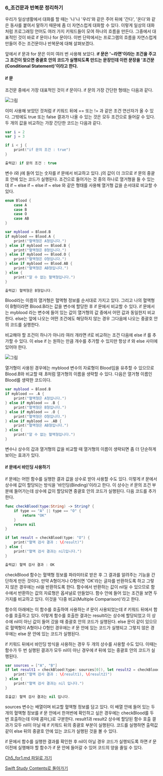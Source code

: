 ### 6_조건문과 반복문 정리하기

우리가 일상생활에서 대화를 할 때는 '나'나 '우리'와 같은 주어 뒤에 '간다', '온다'와 같은 동사를 붙여서 말하기 때문에 좀 더 자연스럽게 대화할 수 있다.
이렇게 일상의 대화처럼 프로그래밍 언어도 여러 가지 키워드들이 모여 하나의 흐름을 만든다. 그중에서 대표적인 것이 바로 if 문이나 for 문이다.
이번 단락에서는 프로그램의 흐름을 자연스럽게 만들어 주는 조건문이나 반복문에 대해 살펴보겠다.

앞에서 if 문과 for 문은 이미 여러 번 사용해 보았다.
**if 문은 '~라면'이라는 조건을 주고 그 조건이 맞으면 중괄호 안의 코드가 실행되도록 만드는 문장인데 이런 문장을 '조건문(Conditional Statement)'이라고 한다.**


#### if 문

조건문 중에서 가장 대표적인 것이 if 문이다. if 문의 가장 간단한 형태는 다음과 같다.

![그림](https://user-images.githubusercontent.com/47494240/54821353-4035cc00-4ce5-11e9-8dda-9f2eb608dd91.png)

이미 사용해 보았던 것처럼 if 키워드 뒤에 == 또는 != 과 같은 조건 연산자가 올 수 있다. 그밖에도 true 또는 false 결과가 나올 수 있는 것은 모두 조건으로 들어갈 수 있다.
두 개의 값을 비교하는 가장 간단한 코드는 다음과 같다.
```swift
var i = 2
var j = 3

if i < j {
    print("if 문의 조건 : true")
}

출력값) if 문의 조건 : true
```
변수 i와 j에 들어 있는 숫자를 if 문에서 비교하고 있다. j의 값이 더 크므로 if 문의 중괄호 안에 있는 코드가 실행된다.
조건으로 들어가는 것 중의 하나로 열거형을 들 수 있는데 if ~ else if ~ else if ~ else 와 같은 형태를 사용해 열거형 값을 순서대로 비교할 수 있다.
```swift
enum Blood {
    case A
    case B
    case O
    case AB
}

var myblood = Blood.B
if myblood == Blood.A {
    print("혈액형은 A형입니다.")
} else if myblood == Blood.B {
    print("혈액형은 B형입니다.")
} else if myblood == Blood.O {
    print("혈액형은 O형입니다.")
} else if myblood == Blood.AB {
    print("혈액형은 AB형입니다.")
} else {
    print("알 수 없는 혈액형입니다.")
}

출력값) 혈액형은 B형입니다.
```
Blood라는 이름의 열거형은 혈액형 정보를 순서대로 가지고 있다. 그리고 나의 혈액형이 B형이라면 Blood.B라는 값을 변수에 할당한 후 if 문에서 비교할 수 있다.
if 문에서는 myblood 라는 변수에 들어 있는 값이 열거형의 값 중에서 어떤 값과 동일한지 비교한다. else는 앞에 나오는 어떤 조건에도 해당하지 않는 경우 그다음에 나오는 중괄호 안의 코드를 실행한다.

비교해야 할 조건이 하나가 아니라 여러 개라면 if로 비교하는 조건 다음에 else if 를 추가할 수 있다. 이 else if 는 원하는 만큼 개수를 추가할 수 있지만 항상 if 와 else 사이에 있어야 한다.

![그림](https://user-images.githubusercontent.com/47494240/54821354-4035cc00-4ce5-11e9-80f1-c46a10298e8f.png)

열거형이 사용된 경우에는 myblood 변수의 자료형이 Blood임을 유추할 수 있으므로 Blood.B와 비교할 때 .B처럼 열거형의 이름을 생략할 수 있다. 다음은 열거형 이름인 Blood를 생략한 코드이다.
```swift
var myblood = Blood.B
if myblood == .A {
    print("혈액형은 A형입니다.")
} else if myblood == .B {
    print("혈액형은 B형입니다.")
} else if myblood == .O {
    print("혈액형은 O형입니다.")
} else if myblood == .AB {
    print("혈액형은 AB형입니다.")
} else {
    print("알 수 없는 혈액형입니다.")
}
```
변수나 상수의 갑과 열거형의 값을 비교할 때 열거형의 이름이 생략되면 좀 더 단순하게 보이는 효과가 있다.


#### if 문에서 바인딩 사용하기

if 문에는 어떤 함수를 실행한 결과 값을 상수로 받아 사용할 수도 있다. 이렇게 if 문에서 상수에 값이 할당되는 방식을 '바인딩(Binding)'이라고 한다.
이 상수는 if 문의 조건 부분에 들어가는데 상수에 값이 할당되면 중괄호 안의 코드가 실행된다. 다음 코드를 추가한다.
```swift
func checkBlood(type:String) -> String? {
    if type == "A" || type == "O" {
        return "OK"
    }
    return nil
}

if let result = checkBlood(type: "O") {
    print("혈액 검사 결과 : \(result)")
} else {
    print("혈액 검사 결과는 nil입니다.")
}

출력값) 혈액 검사 결과 : OK
```
checkBlood 함수는 혈액형 정보를 파라미터로 받은 후 그 결과를 알려주는 기능을 간단하게 만든 것이다. 만약 A형이거나 O형이면 'OK'라는 글자를 반환하도록 하고 그렇지 않은 경우에는 nil을 반환하도록 한다.
함수에서 반환하는 값이 nil일 수 있으므로 함수에서 반환하는 값의 자료형은 옵셔널로 만들었다. 함수 안에 들어 있는 조건을 보면 두 가지를 비교하고 있다. 이것을 '다중 비교(Multiple Comparison)'라고 한다.

함수의 아래에는 이 함수를 호출하여 사용하는 if 문이 사용되었는데 if 키워드 뒤에서 함수를 호출하고 있다.
이렇게 함수를 호출한 결과는 result라는 상수에 할당되었고 이 상수에 nil이 아닌 값이 들어 갔을 때 중괄호 안의 코드가 실행된다.
else 문이 같이 있으므로 혈액형이 A형이나 O형인 경우에는 if 문 안에 있는 코드가 실행되고 그렇지 않은 경우에는 else 문 안에 있는 코드가 실행된다.

if 키워드 뒤에서 바인딩 방식을 사용하는 경우 두 개의 상수를 사용할 수도 있다. 이때는 함수가 두 번 실행된 결과가 모두 nil이 아닌 경우에 if 뒤에 있는 중괄호 안의 코드가 실행된다.
```swift
var sources = ["A", "B"]
if let result1 = checkBlood(type: sources[0]), let result2 = checkBlood(type: sources[1]) {
    print("혈액 검사 결과 : \(result1), \(result2)")
} else {
    print("혈액 검사 결과는 nil 입니다.")
}

호출값) 혈액 검사 결과는 nil 입니다.
```
sources 변수는 배열이며 비교할 혈액형 정보를 담고 있다. 이 배열 안에 들어 있는 두 개의 혈액형 정보를 if 문 안에서 한꺼번에 확인하고 싶은 경우에는 checkBlood를 두 번 호출하는데 이때 콤마(,)로 구분한다.
result1과 result2 상수에 할당된 함수 호출 결과가 모두 nil이 아닐 때 if 키워드 뒤의 중괄호 부분이 실행된다. 코드를 실행하면 출력값 같이 else 뒤의 중괄호 안에 있는 코드가 실행된 것을 볼 수 있다.

if 문에서 함수를 실행한 결과를 확인한 후 nil이 아닐 경우 코드가 실행되도록 하면 if 문 이전에 실행해야 할 함수가 if 문 안에 들어갈 수 있어 코드의 양을 줄일 수 있다.



[Ch5_for1.md 파일로 가기](https://github.com/ChunsuKim/SwiftStudy/blob/master/Ch5_for1.md)

[Swift Study Contents로 돌아가기](https://github.com/ChunsuKim/SwiftStudy)
